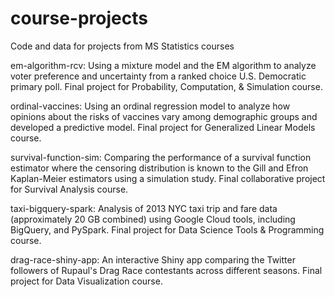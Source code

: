 # course-projects
Code and data for projects from MS Statistics courses

em-algorithm-rcv: Using a mixture model and the EM algorithm to analyze voter preference and uncertainty from a ranked choice U.S. Democratic primary poll. Final project for Probability, Computation, & Simulation course.

ordinal-vaccines: Using an ordinal regression model to analyze how opinions about the risks of vaccines vary among demographic groups and developed a predictive model. Final project for Generalized Linear Models course.

survival-function-sim: Comparing the performance of a survival function estimator where the censoring distribution is known to the Gill and Efron Kaplan-Meier estimators using a simulation study. Final collaborative project for Survival Analysis course.

taxi-bigquery-spark: Analysis of 2013 NYC taxi trip and fare data (approximately 20 GB combined) using Google Cloud tools, including BigQuery, and PySpark. Final project for Data Science Tools & Programming course.

drag-race-shiny-app: An interactive Shiny app comparing the Twitter followers of Rupaul's Drag Race contestants across different seasons. Final project for Data Visualization course.
